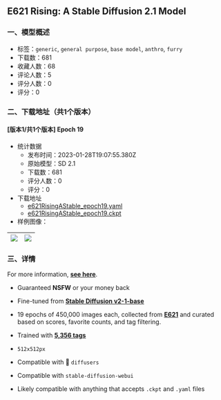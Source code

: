 ## E621 Rising: A Stable Diffusion 2.1 Model
### 一、模型概述

- 标签：`generic`, `general purpose`, `base model`, `anthro`, `furry`
- 下载数：681
- 收藏人数：68
- 评论人数：5
- 评分人数：0
- 评分：0

### 二、下载地址（共1个版本）

#### [版本1/共1个版本] Epoch 19

- 统计数据
  - 发布时间：2023-01-28T19:07:55.380Z
  - 原始模型：SD 2.1
  - 下载数：681
  - 评分人数：0
  - 评分：0
- 下载地址
  - [e621RisingAStable_epoch19.yaml](https://civitai.com/api/download/models/6489?type=Config&format=Other)
  - [e621RisingAStable_epoch19.ckpt](https://civitai.com/api/download/models/6489)
- 样例图像：

| <img src="https://image.civitai.com/xG1nkqKTMzGDvpLrqFT7WA/77ef2d0b-14f4-4009-65aa-f67a4683dc00/width=450/58415.jpeg" /> | <img src="https://image.civitai.com/xG1nkqKTMzGDvpLrqFT7WA/96f83361-8a77-4ed9-3bb4-1968cbfbcf00/width=450/58416.jpeg" /> |
| ---- | ---- |


### 三、详情
<p>For more information, <a target="_blank" rel="ugc" href="https://huggingface.co/hearmeneigh/sd21-e621-rising-v1"><strong>see here</strong></a>.</p><p></p><ul><li><p>Guaranteed <strong>NSFW</strong> or your money back</p></li><li><p>Fine-tuned from <a target="_blank" rel="ugc" href="https://huggingface.co/stabilityai/stable-diffusion-2-1-base"><strong><u>Stable Diffusion v2-1-base</u></strong></a></p></li><li><p>19 epochs of 450,000 images each, collected from <a target="_blank" rel="ugc" href="https://e621.net/"><strong><u>E621</u></strong></a> and curated based on scores, favorite counts, and tag filtering.</p></li><li><p>Trained with <a target="_blank" rel="ugc" href="https://huggingface.co/hearmeneigh/sd21-e621-rising-v1/blob/main/meta/tag-counts.json"><strong><u>5,356 tags</u></strong></a></p></li><li><p><code>512x512px</code></p></li><li><p>Compatible with 🤗 <code>diffusers</code></p></li><li><p>Compatible with <code>stable-diffusion-webui</code></p></li><li><p>Likely compatible with anything that accepts <code>.ckpt</code> and <code>.yaml</code> files</p></li></ul>